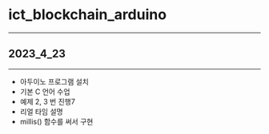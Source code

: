 # ict_blockchain_arduino

- - -
## 2023_4_23
- - -
* 아두이노 프로그램 설치
* 기본 C 언어 수업
* 예제 2, 3 번 진행7
* 리얼 타임 설명
* millis() 함수를 써서 구현
